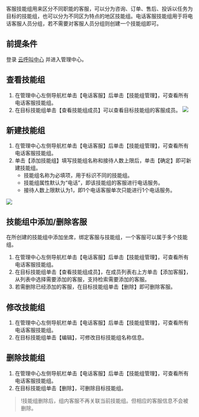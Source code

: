 客服技能组用来区分不同职能的客服，可以分为咨询、订单、售后、投诉以任务为目标的技能组，也可以分为不同区为特点的地区技能组。电话客服技能组用于将电话客服人员分组，若不需要对客服人员分组则创建一个技能组即可。

## 前提条件
登录 [云呼叫中心](https://tccc.qcloud.com/login) 并进入管理中心。

## 查看技能组
1. 在管理中心左侧导航栏单击【电话客服】后单击【技能组管理】，可查看所有电话客服技能组。
2. 在目标技能组单击【查看技能组成员】可以查看目标技能组的客服成员。
![](https://main.qcloudimg.com/raw/e2619f21d47ef63d58099bae171dcf2c.png)

## 新建技能组
1. 在管理中心左侧导航栏单击【电话客服】后单击【技能组管理】，可查看所有电话客服技能组。
2. 单击【添加技能组】填写技能组名称和接待人数上限后，单击【确定】即可新建技能组。
	- 技能组名称为必填项，用于标识不同的技能组。
	- 技能组属性默认为“电话”，即该技能组的客服进行电话服务。
	- 接待人数上限默认为1，即1个电话客服单次只能进行1个电话服务。

![](https://main.qcloudimg.com/raw/1fc13290622b2e23abfb76f638511fc7.png)

## 技能组中添加/删除客服
在所创建的技能组中添加坐席，绑定客服与技能组，一个客服可以属于多个技能组。
1. 在管理中心左侧导航栏单击【电话客服】后单击【技能组管理】，可查看所有电话客服技能组。
2. 在目标技能组单击【查看技能组成员】，在成员列表右上方单击【添加客服】，从列表中选择需要添加的客服，支持检索需要添加的客服。
3. 若需删除已经添加的客服，在目标技能组单击【删除】即可删除客服。

## 修改技能组
1. 在管理中心左侧导航栏单击【电话客服】后单击【技能组管理】，可查看所有电话客服技能组。
2. 在目标技能组单击【编辑】，可修改目标技能组名称信息。

## 删除技能组
1. 在管理中心左侧导航栏单击【电话客服】后单击【技能组管理】，可查看所有电话客服技能组。
2. 在目标技能组单击【删除】，可删除目标技能组。
>!技能组删除后，组内客服不再关联当前技能组。但相应的客服信息不会被删除。

